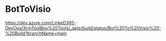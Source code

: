 # BotToVisio

https://dev.azure.com/LinkeD365-DevOps/XrmToolBox%20Tools/_apis/build/status/Bot%20To%20Visio%20-%20Build?branchName=main
